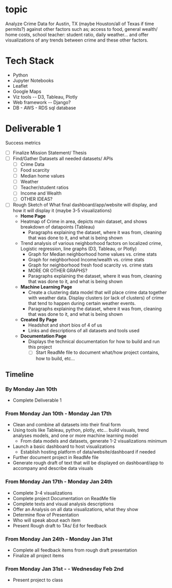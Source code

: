 
# topic

Analyze Crime Data for Austin, TX (maybe Houston/all of Texas if time permits?) against other factors such as; access to food, general wealth/ home costs, school teacher: student ratio, daily weather... and offer visualizations of any trends between crime and these other factors.

# Tech Stack

- Python
- Jupyter Notebooks
- Leaflet
- Google Maps
- Viz tools -- D3, Tableau, Plotly
- Web framework -- Django?
- DB - AWS - RDS sql database

# Deliverable 1

Success metrics

- [ ] Finalize Mission Statement/ Thesis
- [ ] Find/Gather Datasets all needed datasets/ APIs
  - [ ] Crime Data
  - [ ] Food scarcity
  - [ ] Median home values
  - [ ] Weather
  - [ ] Teacher/student ratios
  - [ ] Income and Wealth
  - [ ] OTHER IDEAS?
- [ ] Rough Sketch of What final dashboard/app/website will display, and how it will display it (maybe 3-5 visualizations)
  - **Home Page**
  - Heatmap of Crime in area, depicts main dataset, and shows breakdown of datapoints (Tableau)
    - Paragraphs explaining the dataset, where it was from, cleaning that was done to it, and what is being shown
  - Trend analysis of various neighborhood factors on localized crime, Logistic regression, line graphs (D3, Tableau, or Plotly)
    - Graph for Median neighborhood home values vs. crime stats
    - Graph for neighborhood Income/wealth vs. crime stats
    - Graph for neighborhood fresh food scarcity vs. crime stats
    - MORE OR OTHER GRAPHS?
    - Paragraphs explaining the dataset, where it was from, cleaning that was done to it, and what is being shown
  - **Machine Learning Page**
    - Create a clustering data model that will place crime data together with weather data. Display clusters (or lack of clusters) of crime that tend to happen during certain weather events.
    - Paragraphs explaining the dataset, where it was from, cleaning that was done to it, and what is being shown
  - **Created By Page**
    - Headshot and short bios of 4 of us
    - Links and descriptions of all datasets and tools used
  - **Documentation Page**
    - Displays the technical documentation for how to build and run this project
      - [ ] Start ReadMe file to document what/how project contains, how to build, etc...

## Timeline

### By Monday Jan 10th

- Complete Deliverable 1

### From Monday Jan 10th - Monday Jan 17th

- Clean and combine all datasets into their final form
- Using tools like Tableau, python, plotly, etc... build visuals, trend analyses models, and one or more machine learning model
  - From data models and datasets, generate 1-2 visualizations minimum
- Launch a basic dashboard to host visualizations
  - Establish hosting platform of data/website/dashboard if needed
- Further document project in ReadMe file
- Generate rough draft of text that will be displayed on dashboard/app to accompany and describe data visuals

### From Monday Jan 17th - Monday Jan 24th

- Complete 3-4 visualizations
- Complete project Documentation on ReadMe file
- Complete texts and visual analysis descriptions
- Offer an Analysis on all data visualizations, what they show
- Determine flow of Presentation
- Who will speak about each item
- Present Rough draft to TAs/ Ed for feedback

### From Monday Jan 24th - Monday Jan 31st

- Complete all feedback items from rough draft presentation
- Finalize all project items

### From Monday Jan 31st - - Wednesday Feb 2nd

- Present project to class

